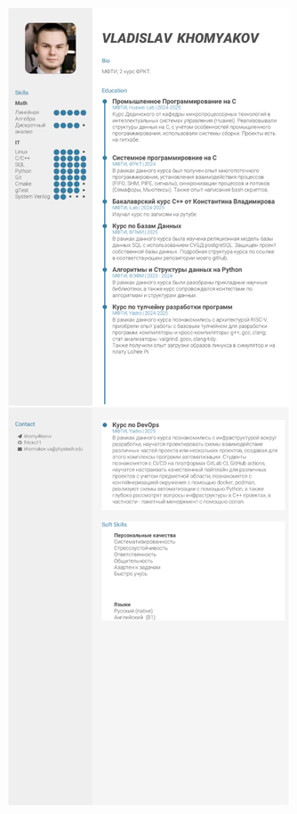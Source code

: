 ![](https://github.com/fl4cko11/CV/blob/main/my-cv-1.png)
![](https://github.com/fl4cko11/CV/blob/main/my-cv-2.png)

